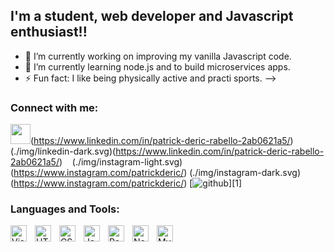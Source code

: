 ## I'm a student, web developer and Javascript enthusiast!!

- 🔭 I’m currently working on improving my vanilla Javascript code.
- 🌱 I’m currently learning node.js and to build microservices apps.
- ⚡ Fun fact: I like being physically active and practi sports.
-->


### Connect with me:

<img height="32" width="32" src="https://cdn.jsdelivr.net/npm/simple-icons@v3/icons/[YouTube].svg"/>(https://www.linkedin.com/in/patrick-deric-rabello-2ab0621a5/)
(./img/linkedin-dark.svg)(https://www.linkedin.com/in/patrick-deric-rabello-2ab0621a5/)
&nbsp;&nbsp;
(./img/instagram-light.svg)(https://www.instagram.com/patrickderic/)
(./img/instagram-dark.svg)(https://www.instagram.com/patrickderic/)
[![github](https://cloud.githubusercontent.com/assets/17016297/18839843/0e06a67a-83d2-11e6-993a-b35a182500e0.png)][1]

### Languages and Tools:


<img align="left" alt="Visual Studio Code" width="26px" src="https://cdn.jsdelivr.net/gh/devicons/devicon/icons/vscode/vscode-original.svg" style="padding-right:10px;" />
<img align="left" alt="HTML5" width="26px" src="https://cdn.jsdelivr.net/gh/devicons/devicon/icons/html5/html5-original.svg" style="padding-right:10px;" />
<img align="left" alt="CSS3" width="26px" src="https://cdn.jsdelivr.net/gh/devicons/devicon/icons/css3/css3-original.svg" style="padding-right:10px;" />
<img align="left" alt="JavaScript" width="26px" src="https://cdn.jsdelivr.net/gh/devicons/devicon/icons/javascript/javascript-original.svg" style="padding-right:10px;" />
<img align="left" alt="React" width="26px" src="https://cdn.jsdelivr.net/gh/devicons/devicon/icons/react/react-original.svg" style="padding-right:10px;" />
<img align="left" alt="Node.js" width="26px" src="https://cdn.jsdelivr.net/gh/devicons/devicon/icons/nodejs/nodejs-original.svg" style="padding-right:10px;" />
<img align="left" alt="MySQL" width="26px" src="https://cdn.jsdelivr.net/gh/devicons/devicon/icons/mysql/mysql-original.svg" style="padding-right:10px;" />

<br />
<br />
